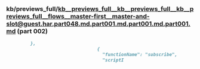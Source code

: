 ### kb/previews_full/kb__previews_full__kb__previews_full__kb__previews_full__flows__master-first__master-and-slot@guest.har.part048.md.part001.md.part001.md.part001.md (part 002)

```md
         },
                                  {
                                    "functionName": "subscribe",
                                    "scriptI
```

```
